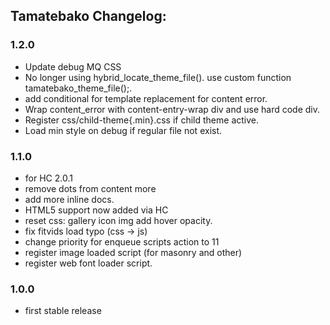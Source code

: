 ## Tamatebako Changelog:

### 1.2.0
* Update debug MQ CSS
* No longer using hybrid_locate_theme_file(). use custom function tamatebako_theme_file();.
* add conditional for template replacement for content error.
* Wrap content_error with content-entry-wrap div and use hard code div.
* Register css/child-theme{.min}.css if child theme active.
* Load min style on debug if regular file not exist.

### 1.1.0
* for HC 2.0.1
* remove dots from content more
* add more inline docs.
* HTML5 support now added via HC
* reset css: gallery icon img add hover opacity.
* fix fitvids load typo (css -> js)
* change priority for enqueue scripts action to 11
* register image loaded script (for masonry and other)
* register web font loader script.

### 1.0.0
* first stable release